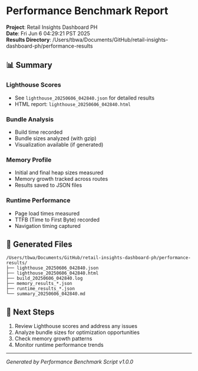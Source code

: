 # Performance Benchmark Report

**Project**: Retail Insights Dashboard PH  
**Date**: Fri Jun 6 04:29:21 PST 2025  
**Results Directory**: /Users/tbwa/Documents/GitHub/retail-insights-dashboard-ph/performance-results

## 📊 Summary

### Lighthouse Scores

- See `lighthouse_20250606_042840.json` for detailed results
- HTML report: `lighthouse_20250606_042840.html`

### Bundle Analysis

- Build time recorded
- Bundle sizes analyzed (with gzip)
- Visualization available (if generated)

### Memory Profile

- Initial and final heap sizes measured
- Memory growth tracked across routes
- Results saved to JSON files

### Runtime Performance

- Page load times measured
- TTFB (Time to First Byte) recorded
- Navigation timing captured

## 📁 Generated Files

```
/Users/tbwa/Documents/GitHub/retail-insights-dashboard-ph/performance-results/
├── lighthouse_20250606_042840.json
├── lighthouse_20250606_042840.html
├── build_20250606_042840.log
├── memory_results_*.json
├── runtime_results_*.json
└── summary_20250606_042840.md
```

## 🎯 Next Steps

1. Review Lighthouse scores and address any issues
2. Analyze bundle sizes for optimization opportunities
3. Check memory growth patterns
4. Monitor runtime performance trends

---

_Generated by Performance Benchmark Script v1.0.0_
